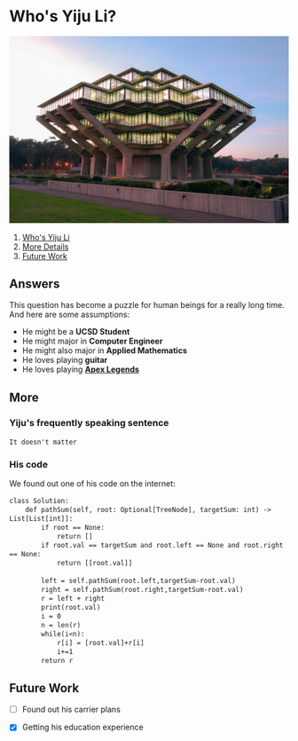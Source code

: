 # Who's Yiju Li?
![](UCSD.jpg)


1. [Who's Yiju Li](#answers)
2. [More Details](#more)
3. [Future Work](#future-work)

## Answers
This question has become a puzzle for human beings for a really long time. And here are some assumptions:
- He might be a **UCSD Student**
- He might major in **Computer Engineer**
- He might also major in **Applied Mathematics**
- He loves playing **guitar**
- He loves playing **[Apex Legends](https://www.ea.com/games/apex-legends?isLocalized=true)**


## More
### Yiju's frequently speaking sentence
    It doesn't matter
### His code
We found out one of his code on the internet:

~~~~
class Solution:
    def pathSum(self, root: Optional[TreeNode], targetSum: int) -> List[List[int]]:
        if root == None:
            return []
        if root.val == targetSum and root.left == None and root.right == None:
            return [[root.val]]

        left = self.pathSum(root.left,targetSum-root.val)
        right = self.pathSum(root.right,targetSum-root.val)
        r = left + right
        print(root.val)
        i = 0
        n = len(r)
        while(i<n):
            r[i] = [root.val]+r[i]
            i+=1
        return r
~~~~

## Future Work
- [ ] Found out his carrier plans
- [X] Getting his education experience

